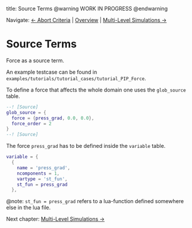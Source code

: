 title: Source Terms
@warning WORK IN PROGRESS @endwarning

Navigate: [&larr; Abort Criteria](tut_07_convergence.html)
| [Overview](index.html)
| [Multi-Level Simulations &rarr;](tut_09_mus_multilevel.html)

# Source Terms

Force as a source term.

An example testcase can be found in `examples/tutorials/tutorial_cases/tutorial_PIP_Force`.

To define a force that affects the whole domain one uses the `glob_source` table.

```lua
--! [Source]
glob_source = {
  force = {press_grad, 0.0, 0.0},
  force_order = 2
}
--! [Source]
```

The force `press_grad` has to be defined inside the `variable` table.

```lua
variable = {
  {
    name = 'press_grad',
    ncomponents = 1,
    vartype = 'st_fun',
    st_fun = press_grad
  },
```

@note: `st_fun = press_grad` refers to a lua-function defined somewhere else in
the lua file.

Next chapter: [Multi-Level Simulations &rarr;](tut_09_mus_multilevel.html)
